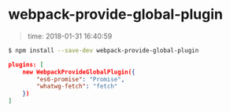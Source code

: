 # webpack-provide-global-plugin
>time: 2018-01-31 16:40:59  

```bash
$ npm install --save-dev webpack-provide-global-plugin
```

```json
plugins: [
    new WebpackProvideGlobalPlugin({
        "es6-promise": "Promise",
        "whatwg-fetch": "fetch"
    })
]
```

